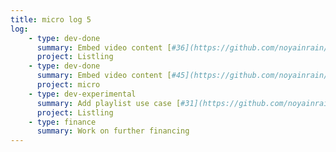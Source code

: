 ```yaml
---
title: micro log 5
log:
    - type: dev-done
      summary: Embed video content [#36](https://github.com/noyainrain/listling/issues/36)
      project: Listling
    - type: dev-done
      summary: Embed video content [#45](https://github.com/noyainrain/micro/issues/45)
      project: micro
    - type: dev-experimental
      summary: Add playlist use case [#31](https://github.com/noyainrain/listling/issues/31)
      project: Listling
    - type: finance
      summary: Work on further financing
---
```

